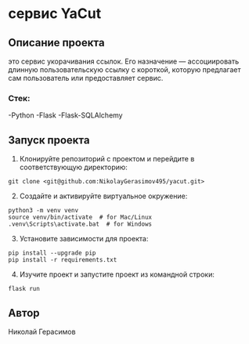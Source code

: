 # сервис YaCut

## Описание проекта

это сервис укорачивания ссылок. Его назначение — ассоциировать длинную пользовательскую ссылку с короткой, которую предлагает сам пользователь или предоставляет сервис. 


### Стек:
-Python
-Flask
-Flask-SQLAlchemy

## Запуск проекта

1. Клонируйте репозиторий с проектом и перейдите в соответствующую директорию:

```
git clone <git@github.com:NikolayGerasimov495/yacut.git>
```

2. Создайте и активируйте виртуальное окружение:

```
python3 -m venv venv
source venv/bin/activate  # for Mac/Linux
.venv\Scripts\activate.bat  # for Windows
```

3. Установите зависимости для проекта:

```
pip install --upgrade pip
pip install -r requirements.txt
```
4. Изучите проект и запустите проект из командной строки:

```
flask run
```



## Автор
Николай Герасимов